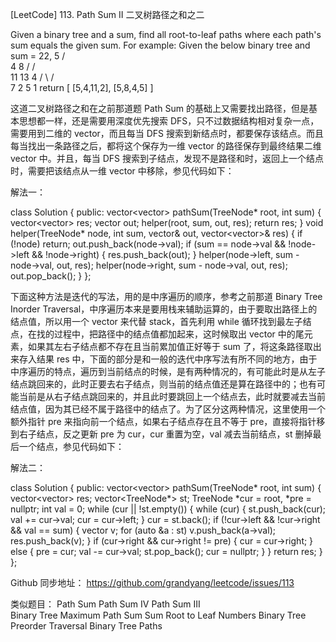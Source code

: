 [LeetCode] 113. Path Sum II 二叉树路径之和之二 

 
Given a binary tree and a sum, find all root-to-leaf paths where each path's sum equals the given sum.
For example:
Given the below binary tree and sum = 22,
              5
             / \
            4   8
           /   / \
          11  13  4
         /  \    / \
        7    2  5   1
return
[
   [5,4,11,2],
   [5,8,4,5]
]

这道二叉树路径之和在之前那道题 Path Sum 的基础上又需要找出路径，但是基本思想都一样，还是需要用深度优先搜索 DFS，只不过数据结构相对复杂一点，需要用到二维的 vector，而且每当 DFS 搜索到新结点时，都要保存该结点。而且每当找出一条路径之后，都将这个保存为一维 vector 的路径保存到最终结果二维 vector 中。并且，每当 DFS 搜索到子结点，发现不是路径和时，返回上一个结点时，需要把该结点从一维 vector 中移除，参见代码如下：
 
解法一：

class Solution {
public:
    vector<vector<int>> pathSum(TreeNode* root, int sum) {
        vector<vector<int>> res;
        vector<int> out;
        helper(root, sum, out, res);
        return res;
    }
    void helper(TreeNode* node, int sum, vector<int>& out, vector<vector<int>>& res) {
        if (!node) return;
        out.push_back(node->val);
        if (sum == node->val && !node->left && !node->right) {
            res.push_back(out);
        }
        helper(node->left, sum - node->val, out, res);
        helper(node->right, sum - node->val, out, res);
        out.pop_back();
    }
};

 
下面这种方法是迭代的写法，用的是中序遍历的顺序，参考之前那道 Binary Tree Inorder Traversal，中序遍历本来是要用栈来辅助运算的，由于要取出路径上的结点值，所以用一个 vector 来代替 stack，首先利用 while 循环找到最左子结点，在找的过程中，把路径中的结点值都加起来，这时候取出 vector 中的尾元素，如果其左右子结点都不存在且当前累加值正好等于 sum 了，将这条路径取出来存入结果 res 中，下面的部分是和一般的迭代中序写法有所不同的地方，由于中序遍历的特点，遍历到当前结点的时候，是有两种情况的，有可能此时是从左子结点跳回来的，此时正要去右子结点，则当前的结点值还是算在路径中的；也有可能当前是从右子结点跳回来的，并且此时要跳回上一个结点去，此时就要减去当前结点值，因为其已经不属于路径中的结点了。为了区分这两种情况，这里使用一个额外指针 pre 来指向前一个结点，如果右子结点存在且不等于 pre，直接将指针移到右子结点，反之更新 pre 为 cur，cur 重置为空，val 减去当前结点，st 删掉最后一个结点，参见代码如下：
 
解法二：

class Solution {
public:
    vector<vector<int>> pathSum(TreeNode* root, int sum) {
        vector<vector<int>> res;
        vector<TreeNode*> st;
        TreeNode *cur = root, *pre = nullptr;
        int val = 0;
        while (cur || !st.empty()) {
            while (cur) {
                st.push_back(cur);
                val += cur->val;
                cur = cur->left;
            }
            cur = st.back(); 
            if (!cur->left && !cur->right && val == sum) {
                vector<int> v;
                for (auto &a : st) v.push_back(a->val);
                res.push_back(v);
            }
            if (cur->right && cur->right != pre) {
                cur = cur->right;
            } else {
                pre = cur;
                val -= cur->val;
                st.pop_back();
                cur = nullptr;
            }
        }
        return res;
    }
};

 
Github 同步地址：
https://github.com/grandyang/leetcode/issues/113
 
类似题目：
Path Sum
Path Sum IV 
Path Sum III  
Binary Tree Maximum Path Sum
Sum Root to Leaf Numbers
Binary Tree Preorder Traversal
Binary Tree Paths